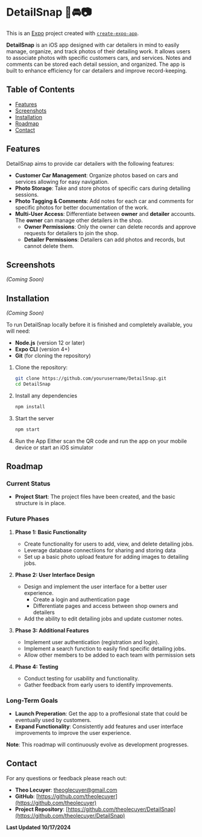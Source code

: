 # DetailSnap 🧼🚘📷

This is an [Expo](https://expo.dev) project created with [`create-expo-app`](https://www.npmjs.com/package/create-expo-app).

**DetailSnap** is an iOS app designed with car detailers in mind to easily manage, organize, and track photos of their detailing work. It allows users to associate photos with specific customers cars, and services. Notes and comments can be stored each detail session, and organized. The app is built to enhance efficiency for car detailers and improve record-keeping.

## Table of Contents

- [Features](#features)
- [Screenshots](#screenshots)
- [Installation](#installation)
- [Roadmap](#roadmap)
- [Contact](#contact)

## Features

DetailSnap aims to provide car detailers with the following features:

- **Customer Car Management**: Organize photos based on cars and services allowing for easy navigation.
- **Photo Storage**: Take and store photos of specific cars during detailing sessions.
- **Photo Tagging & Comments**: Add notes for each car and comments for specific photos for better documentation of the work.
- **Multi-User Access**: Differentiate between **owner** and **detailer** accounts. The **owner** can manage other detailers in the shop.
  - **Owner Permissions**: Only the owner can delete records and approve requests for detailers to join the shop.
  - **Detailer Permissions**: Detailers can add photos and records, but cannot delete them.

## Screenshots

_(Coming Soon)_

## Installation

_(Coming Soon)_

To run DetailSnap locally before it is finished and completely available, you will need:

- **Node.js** (version 12 or later)
- **Expo CLI** (version 4+)
- **Git** (for cloning the repository)

1. Clone the repository:
   ```bash
   git clone https://github.com/yourusername/DetailSnap.git
   cd DetailSnap
   ```
2. Install any dependencies
   ```bash
   npm install
   ```
3. Start the server
   ```bash
   npm start
   ```
4. Run the App
   Either scan the QR code and run the app on your mobile device or start an iOS simulator

## Roadmap

### Current Status

- **Project Start**: The project files have been created, and the basic structure is in place.

### Future Phases

1. **Phase 1: Basic Functionality**

   - Create functionality for users to add, view, and delete detailing jobs.
   - Leverage database connectiions for sharing and storing data
   - Set up a basic photo upload feature for adding images to detailing jobs.

2. **Phase 2: User Interface Design**

   - Design and implement the user interface for a better user experience.
     - Create a login and authentication page
     - Differentiate pages and access between shop owners and detailers
   - Add the ability to edit detailing jobs and update customer notes.

3. **Phase 3: Additional Features**

   - Implement user authentication (registration and login).
   - Implement a search function to easily find specific detailing jobs.
   - Allow other members to be added to each team with permission sets

4. **Phase 4: Testing**

   - Conduct testing for usability and functionality.
   - Gather feedback from early users to identify improvements.

### Long-Term Goals

- **Launch Preperation**: Get the app to a proffesional state that could be eventually used by customers.
- **Expand Functionality**: Consistently add features and user interface improvements to improve the user experience.

**Note**: This roadmap will continuously evolve as development progresses.

## Contact

For any questions or feedback please reach out:

- **Theo Lecuyer**: theoglecuyer@gmail.com
- **GitHub**: [https://github.com/theolecuyer](https://github.com/theolecuyer)
- **Project Repository**: [https://github.com/theolecuyer/DetailSnap](https://github.com/theolecuyer/DetailSnap)

**Last Updated 10/17/2024**
